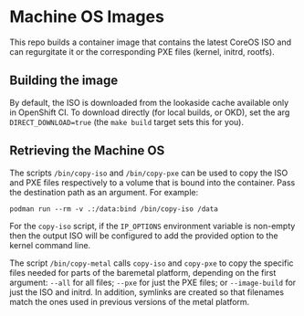 # Machine OS Images

This repo builds a container image that contains the latest CoreOS ISO and can
regurgitate it or the corresponding PXE files (kernel, initrd, rootfs).

## Building the image

By default, the ISO is downloaded from the lookaside cache available only in
OpenShift CI. To download directly (for local builds, or OKD), set the arg
`DIRECT_DOWNLOAD=true` (the `make build` target sets this for you).

## Retrieving the Machine OS

The scripts `/bin/copy-iso` and `/bin/copy-pxe` can be used to copy the ISO and
PXE files respectively to a volume that is bound into the container. Pass the
destination path as an argument. For example:

    podman run --rm -v .:/data:bind /bin/copy-iso /data

For the `copy-iso` script, if the `IP_OPTIONS` environment variable is
non-empty then the output ISO will be configured to add the provided option to
the kernel command line.

The script `/bin/copy-metal` calls `copy-iso` and `copy-pxe` to copy the
specific files needed for parts of the baremetal platform, depending on the
first argument: `--all` for all files; `--pxe` for just the PXE files; or
`--image-build` for just the ISO and initrd. In addition, symlinks are created
so that filenames match the ones used in previous versions of the metal
platform.
